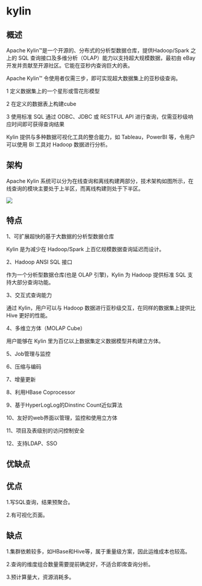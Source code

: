 <!--
 * @Author: wangzhichiao<https://github.com/wzc570738205>
 * @Date: 2021-03-29 16:00:46
 * @LastEditors: wangzhichiao<https://github.com/wzc570738205>
 * @LastEditTime: 2021-03-29 16:01:13
-->
# **kylin**
## **概述**
Apache Kylin™是一个开源的、分布式的分析型数据仓库，提供Hadoop/Spark 之上的 SQL 查询接口及多维分析（OLAP）能力以支持超大规模数据，最初由 eBay 开发并贡献至开源社区。它能在亚秒内查询巨大的表。

Apache Kylin™ 令使用者仅需三步，即可实现超大数据集上的亚秒级查询。

1 定义数据集上的一个星形或雪花形模型

2 在定义的数据表上构建cube

3 使用标准 SQL 通过 ODBC、JDBC 或 RESTFUL API 进行查询，仅需亚秒级响应时间即可获得查询结果

Kylin 提供与多种数据可视化工具的整合能力，如 Tableau，PowerBI 等，令用户可以使用 BI 工具对 Hadoop 数据进行分析。
## **架构**
Apache Kylin 系统可以分为在线查询和离线构建两部分，技术架构如图所示，在线查询的模块主要处于上半区，而离线构建则处于下半区。

![](/images/dashuju/Aspose.Words.390a89bc-6b49-496d-b349-93be6392fec4.006.png)
## **特点**
1、可扩展超快的基于大数据的分析型数据仓库

Kylin 是为减少在 Hadoop/Spark 上百亿规模数据查询延迟而设计。

2、Hadoop ANSI SQL 接口

作为一个分析型数据仓库(也是 OLAP 引擎)，Kylin 为 Hadoop 提供标准 SQL 支持大部分查询功能。

3、交互式查询能力

通过 Kylin，用户可以与 Hadoop 数据进行亚秒级交互，在同样的数据集上提供比 Hive 更好的性能。

4、多维立方体（MOLAP Cube）

用户能够在 Kylin 里为百亿以上数据集定义数据模型并构建立方体。

5、Job管理与监控

6、压缩与编码

7、增量更新

8、利用HBase Coprocessor

9、基于HyperLogLog的Dinstinc Count近似算法

10、友好的web界面以管理，监控和使用立方体

11、项目及表级别的访问控制安全

12、支持LDAP、SSO
## **优缺点**
## 优点
1.写SQL查询，结果预聚合。

2.有可视化页面。
## **缺点**
1.集群依赖较多，如HBase和Hive等，属于重量级方案，因此运维成本也较高。

2.查询的维度组合数量需要提前确定好，不适合即席查询分析。

3.预计算量大，资源消耗多。